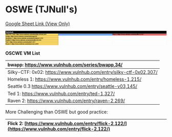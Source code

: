 # OSWE \(TJNull's\)

[Google Sheet Link \(View Only\)](https://docs.google.com/spreadsheets/d/1U608Zw_ue_tBMxNZKddSpkgq-rkAv2xGvpdOFZgiSYc/edit?usp=sharing)

![](../../../../../.gitbook/assets/image%20%282%29.png)

**OSCWE VM List**

| bwapp: https://www.vulnhub.com/series/bwapp,34/ |
| :--- |
| Silky-CTF: 0x02: https://www.vulnhub.com/entry/silky-ctf-0x02,307/ |
| Homeless 1: https://www.vulnhub.com/entry/homeless-1,215/ |
| Seattle 0.3 https://www.vulnhub.com/entry/seattle-v03,145/ |
| Ted 1: https://www.vulnhub.com/entry/ted-1,327/ |
| Raven 2: https://www.vulnhub.com/entry/raven-2,269/ |

More Challenging than OSWE but good practice:

| Flick 2: [https://www.vulnhub.com/entry/flick-2,122/](https://www.vulnhub.com/entry/flick-2,122/) |
| :--- |




